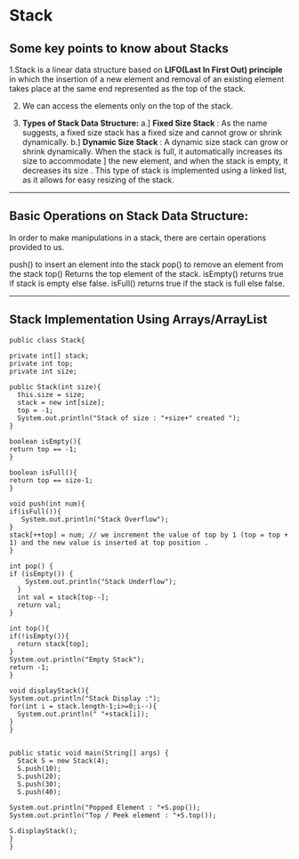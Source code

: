 # Stack

## Some key points to know about Stacks

1.Stack is a linear data structure based on <b>LIFO(Last In First Out) principle </b> in which the insertion of a new element and removal of an 
existing element takes place at the same end represented as the top of the stack.<br>

2. We can access the elements only on the top of the stack.<br>

3. <b>Types of Stack Data Structure:</b>
    a.] <b>Fixed Size Stack</b> : As the name suggests, a fixed size stack has a fixed size and cannot grow or shrink dynamically. 
    b.] <b>Dynamic Size Stack</b> : A dynamic size stack can grow or shrink dynamically. When the stack is full, it automatically increases its size to accommodate ]
        the new element, and when the stack is empty, it decreases its size . 
        This type of stack is implemented using a linked list, as it allows for easy resizing of the stack.<br>

<hr>

## Basic Operations on Stack Data Structure:

In order to make manipulations in a stack, there are certain operations provided to us.

push() to insert an element into the stack
pop() to remove an element from the stack
top() Returns the top element of the stack.
isEmpty() returns true if stack is empty else false.
isFull() returns true if the stack is full else false.

<hr>

## Stack Implementation Using Arrays/ArrayList


    public class Stack{

    private int[] stack;
    private int top;
    private int size;

    public Stack(int size){
      this.size = size;
      stack = new int[size];
      top = -1;
      System.out.println("Stack of size : "+size+" created ");
    }  
  
    boolean isEmpty(){
    return top == -1;
    }
  
    boolean isFull(){
    return top == size-1;
    }
  
    void push(int num){
    if(isFull()){
       System.out.println("Stack Overflow");
    }
    stack[++top] = num; // we increment the value of top by 1 (top = top + 1) and the new value is inserted at top position .
    }

    int pop() {
    if (isEmpty()) {
        System.out.println("Stack Underflow");
      }
      int val = stack[top--];
      return val;
    }

    int top(){
    if(!isEmpty()){
      return stack[top];
    }
    System.out.println("Empty Stack");
    return -1;
    }

    void displayStack(){
    System.out.println("Stack Display :");
    for(int i = stack.length-1;i>=0;i--){
      System.out.println(" "+stack[i]);
    }
    }
  
  
    public static void main(String[] args) {
      Stack S = new Stack(4);
      S.push(10);
      S.push(20);
      S.push(30);
      S.push(40);

    System.out.println("Popped Element : "+S.pop());
    System.out.println("Top / Peek element : "+S.top());

    S.displayStack();
    }
    }
